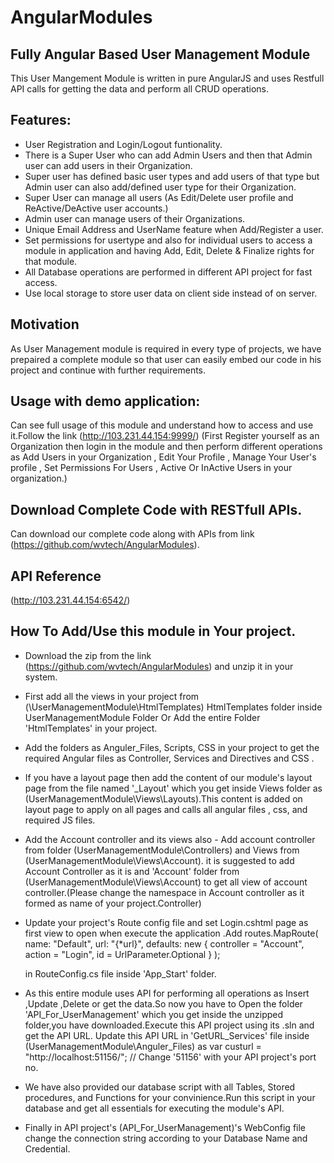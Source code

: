 # AngularModules
## Fully Angular Based User Management Module

This User Mangement Module is written in pure AngularJS and uses Restfull API calls for getting the data and perform all CRUD operations.

## Features:

 * User Registration and Login/Logout funtionality.
 * There is a Super User who can add Admin Users and then that Admin user can add users in their Organization.
 * Super user has defined basic user types and add users of that type but Admin user can also add/defined user 
   type for their Organization.
 * Super User can manage all users (As Edit/Delete user profile and ReActive/DeActive user accounts.)
 * Admin user can manage users of their Organizations.
 * Unique Email Address and UserName feature when Add/Register a user.
 * Set permissions for usertype and also for individual users to access a module in application and having Add,
   Edit, Delete & Finalize rights for that module.
 * All Database operations are performed in different API project for fast access.
 * Use local storage to store user data on client side instead of on server.
 
## Motivation

As User Management module is required in every type of projects, we have prepaired a complete module so that user can easily 
embed our code in his project and continue with further requirements.

## Usage with demo application:
 Can see full usage of this module and understand how to access and use it.Follow the link (http://103.231.44.154:9999/)
 (First Register yourself as an Organization then login in the module and then perform different operations as Add Users
 in your Organization , Edit Your Profile , Manage Your User's profile , Set Permissions For Users , Active Or InActive
 Users in your organization.)
 
## Download Complete Code with RESTfull APIs.
 Can download our complete code along with APIs from link (https://github.com/wvtech/AngularModules).


## API Reference
 (http://103.231.44.154:6542/)
 
 ## How To Add/Use this module in Your project.
 
 * Download the zip from the link (https://github.com/wvtech/AngularModules) and unzip it in your system.
 * First add all the views in your project from (\UserManagementModule\HtmlTemplates)
   HtmlTemplates folder inside UserManagementModule Folder Or Add the entire Folder 'HtmlTemplates' in your project.
 * Add the folders as Anguler_Files, Scripts, CSS in your project to get the required Angular files as Controller, 
   Services and Directives and CSS .
 * If you have a layout page then add the content of our module's layout page from the file named '_Layout' which you 
   get inside Views folder as (UserManagementModule\Views\Layouts).This content is added on layout page to apply on all 
   pages and calls all angular files , css, and required JS files.
 * Add the Account controller and its views also -
   Add account controller from folder (UserManagementModule\Controllers) and Views from (UserManagementModule\Views\Account).
   it is suggested to add Account Controller as it is and 'Account' folder from (UserManagementModule\Views\Account) to get 
   all view of account controller.(Please change the namespace in Account controller as it formed as name of your project.Controller)
 * Update your project's Route config file and set Login.cshtml page as first view to open when execute the application .Add
   routes.MapRoute(
                name: "Default",
                url: "{*url}",
                defaults: new { controller = "Account", action = "Login", id = UrlParameter.Optional }
            );
            
      in RouteConfig.cs file inside 'App_Start' folder.
  *  As this entire module uses API for performing all operations as Insert ,Update ,Delete or get the data.So now you have to
     Open the folder 'API_For_UserManagement' which you get inside the unzipped folder,you have downloaded.Execute this API
     project using its .sln and get the API URL. Update this API URL in 'GetURL_Services' file inside (UserManagementModule\Anguler_Files)
     as 
     var custurl = "http://localhost:51156/"; // Change '51156' with your API project's port no.
  * We have also provided our database script with all Tables, Stored procedures, and Functions for your convinience.Run this script 
    in your database and get all essentials for executing the module's API.
  * Finally in API project's (API_For_UserManagement)'s  WebConfig file change the connection string according to your Database Name
    and Credential.
